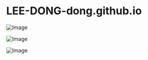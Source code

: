 # LEE-DONG-dong.github.io

![Image](https://github.com/user-attachments/assets/ecc21de4-9bd2-4821-b400-183c24e8a802)

![Image](https://github.com/user-attachments/assets/91978483-de68-49b1-9c62-3c34b5a5a0bc)

![Image](https://github.com/user-attachments/assets/2fb774b3-ba9f-4ce0-84fe-2fa46373edd6)
